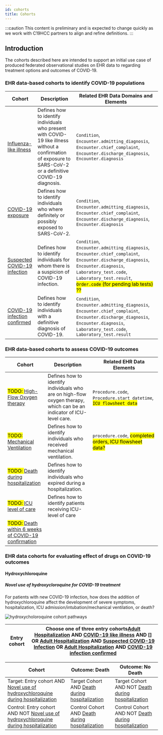 ```yaml
---
id: cohorts
title: Cohorts
---
```


:::caution
This content is preliminary and is expected to change quickly as we work with C19HCC partners to align and refine definitions.
:::

## Introduction

The cohorts described here are intended to support an initial use case of produced federated observational studies on EHR data to regarding treatment options and outcomes of COVID-19.


### EHR data-based cohorts to identify COVID-19 populations


| Cohort | Description | Related EHR Data Domains and Elements |
| --- |--- | --- |
| [Influenza-like illness]() | Defines how to identify individuals who present with COVID-19 like illness without a confirmation of exposure to SARS-CoV-2 or a definitive COVID-19 diagnosis. | `Condition`, `Encounter.admitting_diagnosis`, `Encounter.chief_complaint`, `Encounter.discharge_diagnosis`,  `Encounter.diagnosis` |
| [COVID-19 exposure]() | Defines how to identify individuals who where definitely or possibly exposed to SARS-CoV-2. | `Condition`, `Encounter.admitting_diagnosis`, `Encounter.chief_complaint`, `Encounter.discharge_diagnosis`, `Encounter.diagnosis` |
| [Suspected COVID-19 infection]() | Defines how to identify individuals for whom there is a suspicion of COVID-19 infection. | `Condition`, `Encounter.admitting_diagnosis`, `Encounter.chief_complaint`, `Encounter.discharge_diagnosis`, `Encounter.diagnosis`, `Laboratory_test.code`, `Laboratory_test.result`, <mark>`Order.code` (for pending lab tests) ??</mark> |
| [COVID-19 infection confirmed]() | Defines how to identify individuals with a definitive diagnosis of COVID-19. | `Condition`, `Encounter.admitting_diagnosis`, `Encounter.chief_complaint`, `Encounter.discharge_diagnosis`, `Encounter.diagnosis`, `Laboratory_test.code`, `Laboratory_test.result` |

### EHR data-based cohorts to assess COVID-19 outcomes

| Cohort | Description | Related EHR Data Elements |
| --- | --- | --- |
| <mark>TODO: </mark>[High-Flow Oxygen therapy]() | Defines how to identify individuals who are on high-flow oxygen therapy, which can be an indicator of ICU-level care. | `Procedure.code`, `Procedure.start_datetime`, <mark>`ICU flowsheet data`</mark> |
| <mark>TODO: </mark>[Mechanical Ventilation]()        | Defines how to identify individuals who received mechanical ventilation. | `procedure.code`, <mark>completed orders, ICU flowsheet data?</mark>
<mark>TODO: </mark>[Death during hospitalization]() | Defines how to identify individuals who expired during a hospitalization. |
| <mark>TODO: </mark>[ICU level of care]() | Defines how to identify patients receiving ICU-level of care |
| <mark>TODO: </mark>[Death within 6 weeks of COVID-19 confirmation]() |


### EHR data cohorts for evaluating effect of drugs on COVID-19 outcomes

#### Hydroxychloroquine

##### Novel use of hydroxycloroquine for COVID-19 treatment

For patients with new COVID-19 infection, how does the addition of hydroxychloroquine affect the development of severe symptoms, hospitalization, ICU admission/intubation/mechanical ventilation, or death?

![hydroxycholoroquine cohort pathways](/static/img/hydroxy_cohorts.png)

| Entry cohort | Choose one of three entry cohorts[Adult Hospitalization]() AND [COVID-19 like illness]() AND [] OR [Adult Hospitalization]() AND [Suspected COVID-19 Infection]() OR [Adult Hospitalization]() AND [COVID-19 infection confirmed]()|
| --- | --- |

| Cohort | Outcome: Death | Outcome: No Death
| --- | --- | --- |
| Target: Entry cohort AND [Novel use of hydroxychloroquine during hospitalization]() | Target Cohort AND [Death during hospitalization]() | Target Cohort AND NOT [Death during hospitalization]() |
| Control: Entry cohort AND NOT [Novel use of hydroxychloroquine during hospitalization]() | Control Cohort AND [Death during hospitalization]() | Control Cohort AND NOT [Death during hospitalization]() |

